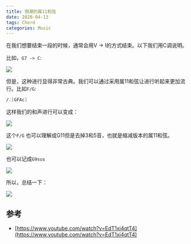 ```yaml
---
title: 很潮的属11和弦
date: 2020-04-13
tags: Chord
categories: Music
---
```


在我们想要结束一段的时候，通常会用V -> I的方式结束。以下我们用C调说明。

比如，`G7 -> C`:

![](https://i.imgur.com/9DPfaZS.png)
<!--more-->
但是，这种进行显得非常古典。我们可以通过采用属11和弦让进行听起来更加流行。比如`F/G`:

```abc
/:[GFAc]
```

这样我们的和声进行可以变成：

![](https://i.imgur.com/JqqVIIH.png)

这个`F/G` 也可以理解成G11但是去掉3和5音，也就是缩减版本的属11和弦。

![](https://i.imgur.com/pp6Q65K.png)

也可以记成`G9sus`

![](https://i.imgur.com/dqPj7q1.png)

所以，总结一下：

![](https://i.imgur.com/NCmERJy.png)

## 参考

- [https://www.youtube.com/watch?v=EdT1xi4qtT4](https://www.youtube.com/watch?v=EdT1xi4qtT4)
